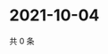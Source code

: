 # 2021-10-04

共 0 条

<!-- BEGIN WEIBO -->
<!-- 最后更新时间 Mon Oct 04 2021 13:12:12 GMT+0800 (China Standard Time) -->

<!-- END WEIBO -->
